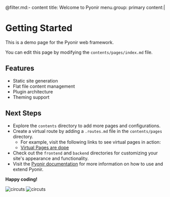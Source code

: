@filter.md:- content
title: Welcome to Pyonir
menu.group: primary
content:|
# Getting Started

This is a demo page for the Pyonir web framework.

You can edit this page by modifying the `contents/pages/index.md` file.

## Features

- Static site generation
- Flat file content management
- Plugin architecture
- Theming support


## Next Steps

- Explore the `contents` directory to add more pages and configurations.
- Create a virtual route by adding a `.routes.md` file in the `contents/pages` directory.
    - For example, visit the following links to see virtual pages in action:
    - [Virtual Pages are dope](/pyonir-developers)
- Check out the `frontend` and `backend` directories for customizing your site's appearance and functionality.
- Visit the [Pyonir documentation](https://pyonir.dev/) for more information on how to use and extend Pyonir.


**Happy coding!**

![circuts](/static/images/circuits.jpg)
![circuts](/public/city-gemini.png)
